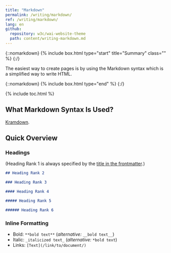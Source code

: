 ```yaml
---
title: "Markdown"
permalink: /writing/markdown/
ref: /writing/markdown/
lang: en
github:
  repository: w3c/wai-website-theme
  path: content/writing-markdown.md
---
```


{::nomarkdown}
{% include box.html type="start" title="Summary" class="" %}
{:/}

The easiest way to create pages is by using the Markdown syntax which is a simplified way to write HTML.

{::nomarkdown}
{% include box.html type="end" %}
{:/}


{% include toc.html %}

## What Markdown Syntax Is Used?

[Kramdown](https://kramdown.gettalong.org/).

## Quick Overview

### Headings

(Heading Rank 1 is always specified by the [title in the frontmatter](http://127.0.0.1:4000/wai-website-theme/writing/frontmatter/#title).)

```md
## Heading Rank 2

### Heading Rank 3

#### Heading Rank 4

##### Heading Rank 5

###### Heading Rank 6
```

### Inline Formatting

* Bold: `**bold text**` (_alternative:_ `__bold text__`)
* Italic: `_italicized text_` (_alternative:_ `*bold text`)
* Links: `[Text](/link/to/document/)`
